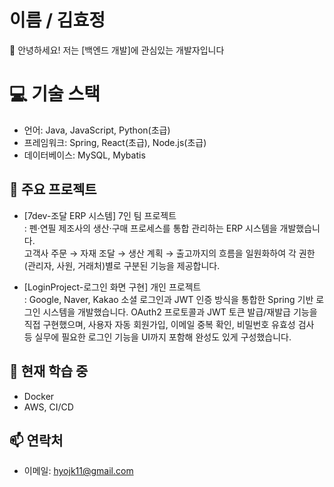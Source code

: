 # 이름 / 김효정
👋 안녕하세요! 저는 [백엔드 개발]에 관심있는 개발자입니다

# 💻 기술 스택
- 언어: Java, JavaScript, Python(초급)
- 프레임워크: Spring, React(초급), Node.js(초급)
- 데이터베이스: MySQL, Mybatis

## 📂 주요 프로젝트
- [7dev-조달 ERP 시스템] 7인 팀 프로젝트  
  : 펜·연필 제조사의 생산·구매 프로세스를 통합 관리하는 ERP 시스템을 개발했습니다.  
 고객사 주문 → 자재 조달 → 생산 계획 → 출고까지의 흐름을 일원화하여 각 권한(관리자, 사원, 거래처)별로 구분된 기능을 제공합니다.

- [LoginProject-로그인 화면 구현] 개인 프로젝트  
  : Google, Naver, Kakao 소셜 로그인과 JWT 인증 방식을 통합한 Spring 기반 로그인 시스템을 개발했습니다.
OAuth2 프로토콜과 JWT 토큰 발급/재발급 기능을 직접 구현했으며, 사용자 자동 회원가입, 이메일 중복 확인, 비밀번호 유효성 검사 등 실무에 필요한 로그인 기능을 UI까지 포함해 완성도 있게 구성했습니다.

## 🌱 현재 학습 중
- Docker
- AWS, CI/CD

## 📫 연락처
- 이메일: hyojk11@gmail.com
